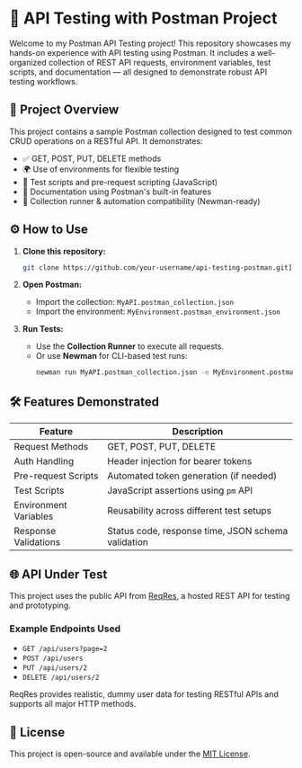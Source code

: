 # 🧪 API Testing with Postman Project

Welcome to my Postman API Testing project! This repository showcases my hands-on experience with API testing using Postman. It includes a well-organized collection of REST API requests, environment variables, test scripts, and documentation — all designed to demonstrate robust API testing workflows.



## 📌 Project Overview

This project contains a sample Postman collection designed to test common CRUD operations on a RESTful API. It demonstrates:

- ✅ GET, POST, PUT, DELETE methods
- 🌍 Use of environments for flexible testing
- 🧠 Test scripts and pre-request scripting (JavaScript)
- 📄 Documentation using Postman's built-in features
- 🚀 Collection runner & automation compatibility (Newman-ready)



## ⚙️ How to Use

1. **Clone this repository:**
   ```bash
   git clone https://github.com/your-username/api-testing-postman.git](https://github.com/ParameeDilanka/Postman-API-Testing-Project
   ```

2. **Open Postman:**
   - Import the collection: `MyAPI.postman_collection.json`
   - Import the environment: `MyEnvironment.postman_environment.json`

3. **Run Tests:**
   - Use the **Collection Runner** to execute all requests.
   - Or use **Newman** for CLI-based test runs:
     ```bash
     newman run MyAPI.postman_collection.json -e MyEnvironment.postman_environment.json
     ```


## 🛠 Features Demonstrated

| Feature                  | Description                                                                 |
|--------------------------|-----------------------------------------------------------------------------|
| Request Methods          | GET, POST, PUT, DELETE                                                      |
| Auth Handling            | Header injection for bearer tokens                                          |
| Pre-request Scripts      | Automated token generation (if needed)                                      |
| Test Scripts             | JavaScript assertions using `pm` API                                        |
| Environment Variables    | Reusability across different test setups                                    |
| Response Validations     | Status code, response time, JSON schema validation                          |



## 🌐 API Under Test

This project uses the public API from [ReqRes](https://reqres.in/), a hosted REST API for testing and prototyping.

### Example Endpoints Used

- `GET /api/users?page=2`
- `POST /api/users`
- `PUT /api/users/2`
- `DELETE /api/users/2`

ReqRes provides realistic, dummy user data for testing RESTful APIs and supports all major HTTP methods.


## 📃 License

This project is open-source and available under the [MIT License](LICENSE).
